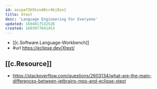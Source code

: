 ```yaml
---
id: asvpaf2b5kzo40cr4bj8in1
title: Xtext
desc: 'Language Engineering For Everyone'
updated: 1694817532526
created: 1693977641453
---
```


- [[c.Software.Language-Workbench]]
- #url https://eclipse.dev/Xtext/



## [[c.Resource]]

- https://stackoverflow.com/questions/2603134/what-are-the-main-differences-between-jetbrains-mps-and-eclipse-xtext